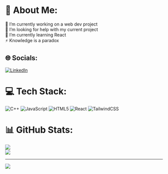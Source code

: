 # 💫 About Me:
🔭 I’m currently working on a web dev project<br>🤝 I’m looking for help with my current project<br>🌱 I’m currently learning React<br>⚡ Knowledge is a paradox


## 🌐 Socials:
[![LinkedIn](https://img.shields.io/badge/LinkedIn-%230077B5.svg?logo=linkedin&logoColor=white)](https://linkedin.com/in/swpnanil-das-8ab2b7311) 

# 💻 Tech Stack:
![C++](https://img.shields.io/badge/c++-%2300599C.svg?style=for-the-badge&logo=c%2B%2B&logoColor=white) ![JavaScript](https://img.shields.io/badge/javascript-%23323330.svg?style=for-the-badge&logo=javascript&logoColor=%23F7DF1E) ![HTML5](https://img.shields.io/badge/html5-%23E34F26.svg?style=for-the-badge&logo=html5&logoColor=white) ![React](https://img.shields.io/badge/react-%2320232a.svg?style=for-the-badge&logo=react&logoColor=%2361DAFB) ![TailwindCSS](https://img.shields.io/badge/tailwindcss-%2338B2AC.svg?style=for-the-badge&logo=tailwind-css&logoColor=white)
# 📊 GitHub Stats:
![](https://github-readme-streak-stats.herokuapp.com/?user=bluedream01&theme=gruvbox&hide_border=false)<br/>
![](https://github-readme-stats.vercel.app/api/top-langs/?username=bluedream01&theme=gruvbox&hide_border=false&include_all_commits=false&count_private=false&layout=compact)

---
![](https://komarev.com/ghpvc/?username=bluedream01)

<!-- Proudly created with GPRM ( https://gprm.itsvg.in ) -->
